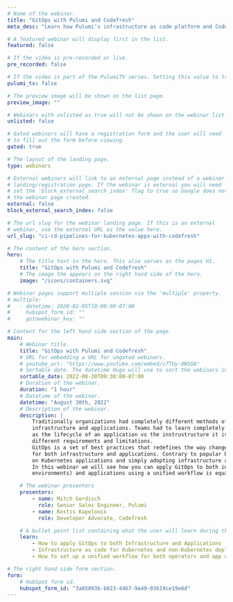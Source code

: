 ```yaml
---
# Name of the webinar.
title: "GitOps with Pulumi and Codefresh"
meta_desc: "Learn how Pulumi’s infrastructure as code platform and Codefresh makes it easy to manage infrastructure code as part of your continuous delivery process."

# A featured webinar will display first in the list.
featured: false

# If the video is pre-recorded or live.
pre_recorded: false

# If the video is part of the PulumiTV series. Setting this value to true will list the video in the "PulumiTV" section.
pulumi_tv: false

# The preview image will be shown on the list page.
preview_image: ""

# Webinars with unlisted as true will not be shown on the webinar list
unlisted: false

# Gated webinars will have a registration form and the user will need
# to fill out the form before viewing.
gated: true

# The layout of the landing page.
type: webinars

# External webinars will link to an external page instead of a webinar
# landing/registration page. If the webinar is external you will need
# set the 'block_external_search_index' flag to true so Google does not index
# the webinar page created.
external: false
block_external_search_index: false

# The url slug for the webinar landing page. If this is an external
# webinar, use the external URL as the value here.
url_slug: "ci-cd-pipelines-for-kubernetes-apps-with-codefresh"

# The content of the hero section.
hero:
    # The title text in the hero. This also serves as the pages H1.
    title: "GitOps with Pulumi and Codefresh"
    # The image the appears on the right hand side of the hero.
    image: "/icons/containers.svg"

# Webinar pages support multiple session via the 'multiple' property.
# multiple:
#   - datetime: 2020-02-05T10:00:00-07:00
#     hubspot_form_id: ""
#     gotowebinar_key: ""

# Content for the left hand side section of the page.
main:
    # Webinar title.
    title: "GitOps with Pulumi and Codefresh"
    # URL for embedding a URL for ungated webinars.
    # youtube_url: "https://www.youtube.com/embed/c7TUy-0N5OA"
    # Sortable date. The datetime Hugo will use to sort the webinars in date order.
    sortable_date: 2022-08-30T09:30:00-07:00
    # Duration of the webinar.
    duration: "1 hour"
    # Datetime of the webinar.
    datetime: "August 30th, 2022"
    # Description of the webinar.
    description: |
        Traditionally organizations had completely different methods of deploying
        infrastructure and applications. Teams had to learn completely different tools
        as the lifecycle of an application vs the instrustructure it is hosted on have
        different requirements and limitations.
        GitOps is a set of best practices that redefines the way changes are applied and can be used
        for both infrastructure and applications. Contrary to popular belief GitOps is not constrained
        on Kubernetes applications and simply adopting infrastructure as code is not automatically GitOps.
        In this webinar we will see how you can apply GitOps to both infrastructure (even for non-kubernetes
        environments) and applications using a unified workflow is equally attractive to operators and developers.

    # The webinar presenters
    presenters:
        - name: Mitch Gerdisch
          role: Senior Sales Engineer, Pulumi
        - name: Kostis Kapelonis
          role: Developer Advocate, Codefresh

    # A bullet point list containing what the user will learn during the webinar.
    learn:
        - How to apply GitOps to both Infrastructure and Applications 
        - Infrastructure as code for Kubernetes and non-Kubernetes deployments 
        - How to set up a unified workflow for both operators and app developers.

# The right hand side form section.
form:
    # HubSpot form id.
    hubspot_form_id: "3a85893b-b023-4467-9e49-03619ce19e6d"
---
```

